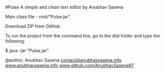 #Pulse
A simple and clean text editor by Anubhav Saxena

Main class file - root/“Pulse.jar”.

Download ZIP from GitHub

To run the project from the command line, go to the dist folder and
type the following:

$ java -jar "Pulse.jar"


@author, Anubhav Saxena
contact@anubhavsaxena.info
www.anubhavsaxena.info
www.github.com/AnubhavSaxena97
